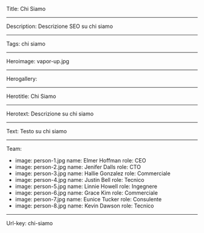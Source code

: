 Title: Chi Siamo

----

Description: Descrizione SEO su chi siamo

----

Tags: chi siamo

----

Heroimage: vapor-up.jpg

----

Herogallery:

----

Herotitle: Chi Siamo

----

Herotext: Descrizione su chi siamo

----

Text: Testo su chi siamo

----

Team:

-
  image: person-1.jpg
  name: Elmer Hoffman
  role: CEO
-
  image: person-2.jpg
  name: Jenifer Dalls
  role: CTO
-
  image: person-3.jpg
  name: Hallie Gonzalez
  role: Commerciale
-
  image: person-4.jpg
  name: Justin Bell
  role: Tecnico
-
  image: person-5.jpg
  name: Linnie Howell
  role: Ingegnere
-
  image: person-6.jpg
  name: Grace Kim
  role: Commerciale
-
  image: person-7.jpg
  name: Eunice Tucker
  role: Consulente
-
  image: person-8.jpg
  name: Kevin Dawson
  role: Tecnico

----

Url-key: chi-siamo
